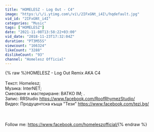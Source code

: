 ```yaml
---
title: "HOMELESZ - Log Out - C4"
image: "https:\/\/i.ytimg.com\/vi\/2IFxGNt_i4I\/hqdefault.jpg"
vid_id: "2IFxGNt_i4I"
categories: "Music"
tags: ["HOMELESZ"]
date: "2021-11-08T13:58:22+03:00"
vid_date: "2018-11-23T17:32:04Z"
duration: "PT3M55S"
viewcount: "166324"
likeCount: "3288"
dislikeCount: "93"
channel: "Homelesz Official"
---
```

{% raw %}HOMELESZ - Log Out Remix AKA C4<br /><br />Tекст: Homelesz;<br />Музика: InterNET; <br />Смесване и мастериране: BATKO IM; .<br />Запис: RRStudio <a rel="nofollow" target="blank" href="https://www.facebook.com/RoofRhymezStudio/">https://www.facebook.com/RoofRhymezStudio/</a><br />Видео: Продуцентска къща &quot;Тези&quot; <a rel="nofollow" target="blank" href="https://www.facebook.com/tezi.bg/">https://www.facebook.com/tezi.bg/</a><br /><br /><br /><br />Follow me: <a rel="nofollow" target="blank" href="https://www.facebook.com/homeleszofficial/">https://www.facebook.com/homeleszofficial/</a>{% endraw %}
